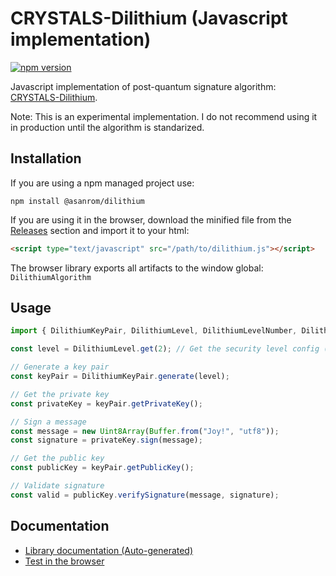 # CRYSTALS-Dilithium (Javascript implementation)

[![npm version](https://badge.fury.io/js/%40asanrom%2Fdilithium.svg)](https://badge.fury.io/js/%40asanrom%2Fdilithium)

Javascript implementation of post-quantum signature algorithm: [CRYSTALS-Dilithium](https://pq-crystals.org/dilithium).

Note: This is an experimental implementation. I do not recommend using it in production until the algorithm is standarized.

## Installation

If you are using a npm managed project use:

```
npm install @asanrom/dilithium
```

If you are using it in the browser, download the minified file from the [Releases](https://github.com/AgustinSRG/crystals-dilithium-js/tags) section and import it to your html:

```html
<script type="text/javascript" src="/path/to/dilithium.js"></script>
```

The browser library exports all artifacts to the window global: `DilithiumAlgorithm`

## Usage

```ts
import { DilithiumKeyPair, DilithiumLevel, DilithiumLevelNumber, DilithiumSignature } from "@asanrom/dilithium";

const level = DilithiumLevel.get(2); // Get the security level config (2, 3, or 5)

// Generate a key pair
const keyPair = DilithiumKeyPair.generate(level);

// Get the private key
const privateKey = keyPair.getPrivateKey();

// Sign a message
const message = new Uint8Array(Buffer.from("Joy!", "utf8"));
const signature = privateKey.sign(message);

// Get the public key
const publicKey = keyPair.getPublicKey();

// Validate signature
const valid = publicKey.verifySignature(message, signature);
```

## Documentation

 - [Library documentation (Auto-generated)](https://agustinsrg.github.io/crystals-dilithium-js/)
 - [Test in the browser](https://agustinsrg.github.io/crystals-dilithium-js/test.html)
